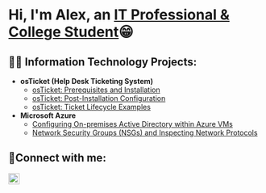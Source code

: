 <h1>Hi, I'm Alex, an <a href="https://www.linkedin.com/in/alex-adan-b79521344/">IT Professional & College Student</a>😁</h1>

<h2>👨‍💻 Information Technology Projects:</h2>

- <b>osTicket (Help Desk Ticketing System)</b>
  - [osTicket: Prerequisites and Installation](https://github.com/alex-adan/osticket-prereqs)
  - [osTicket: Post-Installation Configuration](https://github.com/alex-adan/post-install-config)
  - [osTicket: Ticket Lifecycle Examples](https://github.com/alex-adan/ticket-lifecycle)
- <b>Microsoft Azure</b>
  - [Configuring On-premises Active Directory within Azure VMs](https://github.com/alex-adan/configure-ad)
  - [Network Security Groups (NSGs) and Inspecting Network Protocols](https://github.com/alex-adan/azure-network-protocols)

<h2>🤝Connect with me:</h2>

[<img align="left" alt="Alex | LinkedIn" width="22px" src="https://cdn.jsdelivr.net/npm/simple-icons@v3/icons/linkedin.svg" />][linkedin]

[linkedin]: https://www.linkedin.com/in/alex-adan-b79521344/
